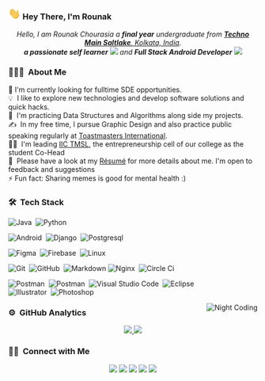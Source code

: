 ### <img src="https://raw.githubusercontent.com/ABSphreak/ABSphreak/master/gifs/Hi.gif" width="25px"> Hey There, I'm Rounak

<p align="center">
  <em>
    Hello, I am Rounak Chourasia a <b>final year</b> undergraduate from <a href="https://www.ticollege.ac.in/"> <b>Techno Main Saltlake</b>, Kolkata, India</a>.
  <br>
    <b>a passionate self learner</b> <img src="https://github.com/TheDudeThatCode/TheDudeThatCode/blob/master/Assets/Developer.gif" width="30px"> and <b>Full Stack Android Developer</b>&nbsp;<img src="https://github.com/TheDudeThatCode/TheDudeThatCode/blob/master/Assets/Designer.gif" width="36px">
  </em> 
</p>


### 👨🏻‍💻 &nbsp;About Me
💼&nbsp;I'm currently looking for fulltime SDE opportunities.\
💡 &nbsp;I like to explore new technologies and develop software solutions and quick hacks.\
🌱 &nbsp;I'm practicing Data Structures and Algorithms along side my projects.\
✍️ &nbsp;In my free time, I pursue Graphic Design and also practice public speaking regularly at [Toastmasters International](https://www.toastmasters.org).\
👨‍💼 &nbsp;I'm leading [IIC TMSL](https://iictmsl.in), the entrepreneurship cell of our college as the student Co-Head \
📄 &nbsp;Please have a look at my [Résumé](https://docs.google.com/document/d/1XZhXcAxZOH7kwLS-k9QHTzHz6FgY5Pkc_NmuGaDYQdE/edit?usp=sharing) for more details about me. I'm open to feedback and suggestions\
⚡&nbsp;Fun fact: Sharing memes is good for mental health :)


### 🛠 &nbsp;Tech Stack

![Java](https://img.shields.io/badge/-Java-05122A?style=flat&logo=Java&logoColor=FFA518)&nbsp;
![Python](https://img.shields.io/badge/-Python-05122A?style=flat&logo=python)&nbsp;


![Android](https://img.shields.io/badge/-Android-05122A?style=flat&logo=android)&nbsp;
![Django](https://img.shields.io/badge/-Django-05122A?style=flat&logo=django&logoColor=092E20)&nbsp;
![Postgresql](https://img.shields.io/badge/-Postgresql-05122A?style=flat&logo=postgresql)&nbsp;

![Figma](https://img.shields.io/badge/-Figma-05122A?style=flat&logo=figma)&nbsp;
![Firebase](https://img.shields.io/badge/-Firebase-05122A?style=flat&logo=firebase)&nbsp;
![Linux](https://img.shields.io/badge/-Linux-05122A?style=flat&logo=linux)&nbsp;


![Git](https://img.shields.io/badge/-Git-05122A?style=flat&logo=git)&nbsp;
![GitHub](https://img.shields.io/badge/-GitHub-05122A?style=flat&logo=github)&nbsp;
![Markdown](https://img.shields.io/badge/-Markdown-05122A?style=flat&logo=markdown)
![Nginx](https://img.shields.io/badge/-Nginx-05122A?style=flat&logo=nginx)&nbsp;
![Circle Ci](https://img.shields.io/badge/-circle--ci-05122A?style=flat&logo=circleci)&nbsp;


![Postman](https://img.shields.io/badge/-Postman-05122A?style=flat&logo=postman)&nbsp;
![Postman](https://img.shields.io/badge/-Android_Studio-05122A?style=flat&logo=android-studio)&nbsp;
![Visual Studio Code](https://img.shields.io/badge/-Visual%20Studio%20Code-05122A?style=flat&logo=visual-studio-code&logoColor=007ACC)&nbsp;
![Eclipse](https://img.shields.io/badge/-Eclipse-05122A?style=flat&logo=eclipse-ide&logoColor=2C2255)\
![Illustrator](https://img.shields.io/badge/-Illustrator-05122A?style=flat&logo=adobe-illustrator)&nbsp;
![Photoshop](https://img.shields.io/badge/-Photoshop-05122A?style=flat&logo=adobe-photoshop)&nbsp;





<img alt="Night Coding" src="https://raw.githubusercontent.com/Rounak122/rounak122/blob/main/assets/Night-Coding.gif" align="right"/>


### ⚙️ &nbsp;GitHub Analytics

<p align="center">
<a href="https://github.com/Rounak122">
  <img height="180em" src="https://github-readme-stats-eight-theta.vercel.app/api?username=Rounak122&show_icons=true&theme=algolia&include_all_commits=true&count_private=true"/>
  <img height="180em" src="https://github-readme-stats-eight-theta.vercel.app/api/top-langs/?username=Rounak122&layout=compact&langs_count=8&theme=algolia&hide=javascript,css"/>
</a>
</p>

### 🤝🏻 &nbsp;Connect with Me

<p align="center">
<!-- <a href="https://rounak.tech"><img src="https://img.shields.io/badge/-adityavsingh.com-3423A6?style=flat&logo=Google-Chrome&logoColor=white"/></a> -->
<a href="https://www.linkedin.com/in/rounak-chourasia/"><img src="https://img.shields.io/badge/-Rounak%20Chourasia-0077B5?style=flat&logo=Linkedin&logoColor=white"/></a>
<a href="mailto:rounak122@gmail.com"><img src="https://img.shields.io/badge/-rounak122@gmail.com-D14836?style=flat&logo=Gmail&logoColor=white"/></a>
<a href="https://www.facebook.com/Rounak122"><img src="https://img.shields.io/badge/-@rounak122-1877F2?style=flat&logo=Facebook&logoColor=white"/></a>
<a href="https://www.pinterest.ca/AVS1508"><img src="https://img.shields.io/badge/-@AVS1508-BD081C?style=flat&logo=Pinterest&logoColor=white"/></a>
<a href="https://twitter.com/Rounak_me"><img src="https://img.shields.io/badge/-@rounak__me-1769FF?style=flat&logo=Twitter&logoColor=white"/></a>
</p>
